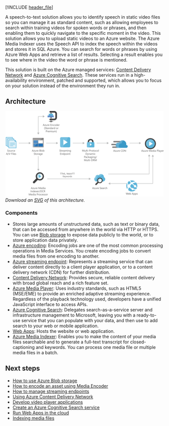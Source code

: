 [!INCLUDE [header_file](../../../includes/sol-idea-header.md)]

A speech-to-text solution allows you to identify speech in static video files so you can manage it as standard content, such as allowing employees to search within training videos for spoken words or phrases, and then enabling them to quickly navigate to the specific moment in the video. This solution allows you to upload static videos to an Azure website. The Azure Media Indexer uses the Speech API to index the speech within the videos and stores it in SQL Azure. You can search for words or phrases by using Azure Web Apps and retrieve a list of results. Selecting a result enables you to see where in the video the word or phrase is mentioned.

This solution is built on the Azure managed services: [Content Delivery Network](https://azure.microsoft.com/services/cdn) and [Azure Cognitive Search](https://azure.microsoft.com/services/search). These services run in a high-availability environment, patched and supported, which allows you to focus on your solution instead of the environment they run in.

## Architecture

![Architecture Diagram](../media/digital-media-speech-text.png)
*Download an [SVG](../media/digital-media-speech-text.svg) of this architecture.*

### Components

* Stores large amounts of unstructured data, such as text or binary data, that can be accessed from anywhere in the world via HTTP or HTTPS. You can use [Blob storage](https://azure.microsoft.com/services/storage/blobs) to expose data publicly to the world, or to store application data privately.
* [Azure encoding](https://azure.microsoft.com/services/media-services/encoding): Encoding jobs are one of the most common processing operations in Media Services. You create encoding jobs to convert media files from one encoding to another.
* [Azure streaming endpoint](https://azure.microsoft.com/services/media-services/live-on-demand): Represents a streaming service that can deliver content directly to a client player application, or to a content delivery network (CDN) for further distribution.
* [Content Delivery Network](https://azure.microsoft.com/services/cdn): Provides secure, reliable content delivery with broad global reach and a rich feature set.
* [Azure Media Player](https://azure.microsoft.com/services/media-services/media-player): Uses industry standards, such as HTML5 (MSE/EME) to provide an enriched adaptive streaming experience. Regardless of the playback technology used, developers have a unified JavaScript interface to access APIs.
* [Azure Cognitive Search](https://azure.microsoft.com/services/search): Delegates search-as-a-service server and infrastructure management to Microsoft, leaving you with a ready-to-use service that you can populate with your data, and then use to add search to your web or mobile application.
* [Web Apps](https://azure.microsoft.com/services/app-service/web): Hosts the website or web application.
* [Azure Media Indexer](https://azure.microsoft.com/services/media-services/media-indexer): Enables you to make the content of your media files searchable and to generate a full-text transcript for closed-captioning and keywords. You can process one media file or multiple media files in a batch.

## Next steps

* [How to use Azure Blob storage](/api/Redirect/documentation/articles/storage-dotnet-how-to-use-blobs)
* [How to encode an asset using Media Encoder](/api/Redirect/documentation/articles/media-services-dotnet-encode-with-media-encoder-standard)
* [How to manage streaming endpoints](/api/Redirect/documentation/articles/media-services-manage-origins)
* [Using Azure Content Delivery Network](/api/Redirect/documentation/articles/cdn-create-new-endpoint)
* [Develop video player applications](/api/Redirect/documentation/articles/media-services-develop-video-players)
* [Create an Azure Cognitive Search service](/api/Redirect/documentation/articles/search-create-service-portal)
* [Run Web Apps in the cloud](/api/Redirect/documentation/articles/app-service-web-overview)
* [Indexing media files](/api/Redirect/documentation/articles/media-services-index-content)
